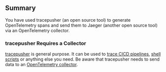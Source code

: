 ## Summary

You have used tracepusher (an open source tool) to generate OpenTelemetry spans and send them to Jaeger (another open source tool) via an OpenTelemetry collector.

### tracepusher Requires a Collector

[tracepusher](https://agardnerit.github.io/tracepusher/) is general purpose. It can be used to [trace CICD pipelines](https://www.youtube.com/watch?v=zZDFQNHepyI), [shell scripts](https://github.com/agardnerIT/tracepusher/blob/main/samples/script.sh) or anything else you need. Be aware that tracepusher needs to send data to an [OpenTelemetry collector](https://opentelemetry.io/docs/collector/getting-started/).